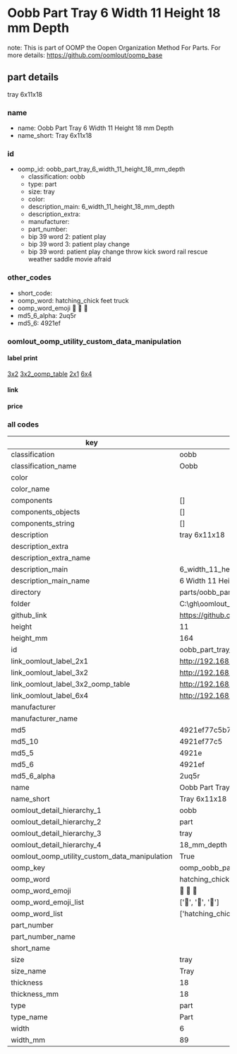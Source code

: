 # Oobb Part Tray 6 Width 11 Height 18 mm Depth  

note: This is part of OOMP the Oopen Organization Method For Parts. For more details: https://github.com/oomlout/oomp_base

##  part details
  



tray 6x11x18



### name
* name: Oobb Part Tray 6 Width 11 Height 18 mm Depth
* name_short: Tray 6x11x18 
### id
* oomp_id: oobb_part_tray_6_width_11_height_18_mm_depth
  * classification: oobb
  * type: part
  * size: tray
  * color: 
  * description_main: 6_width_11_height_18_mm_depth
  * description_extra: 
  * manufacturer: 
  * part_number: 
  * bip 39 word 2: patient play
  * bip 39 word 3: patient play change
  * bip 39 word: patient play change throw kick sword rail rescue weather saddle movie afraid

### other_codes
* short_code: 
* oomp_word: hatching_chick feet truck
* oomp_word_emoji :hatching_chick: :feet: :truck:
* md5_6_alpha: 2uq5r
* md5_6: 4921ef






### oomlout_oomp_utility_custom_data_manipulation
#### label print
[3x2](http://192.168.1.245:1112/?label=oomp%202uq5r)
[3x2_oomp_table](http://192.168.1.108:1112/?label=oomp%202uq5r)
[2x1](http://192.168.1.242:1112/?label=oomp%202uq5r)
[6x4](http://192.168.1.55:1112/?label=oomp%202uq5r)    

#### link

                              

#### price







### all codes 
| key | value |  
| --- | --- |  
| classification | oobb |  
| classification_name | Oobb |  
| color |  |  
| color_name |  |  
| components | [] |  
| components_objects | [] |  
| components_string | [] |  
| description | tray 6x11x18 |  
| description_extra |  |  
| description_extra_name |  |  
| description_main | 6_width_11_height_18_mm_depth |  
| description_main_name | 6 Width 11 Height 18 mm Depth |  
| directory | parts/oobb_part_tray_6_width_11_height_18_mm_depth |  
| folder | C:\gh\oomlout_oobb_version_4_generated_parts\parts\oobb_part_tray_6_width_11_height_18_mm_depth |  
| github_link | https://github.com/oomlout/oomlout_oomp_part_src/tree/main/parts/oobb_part_tray_6_width_11_height_18_mm_depth |  
| height | 11 |  
| height_mm | 164 |  
| id | oobb_part_tray_6_width_11_height_18_mm_depth |  
| link_oomlout_label_2x1 | http://192.168.1.242:1112/?label=oomp%202uq5r |  
| link_oomlout_label_3x2 | http://192.168.1.245:1112/?label=oomp%202uq5r |  
| link_oomlout_label_3x2_oomp_table | http://192.168.1.108:1112/?label=oomp%202uq5r |  
| link_oomlout_label_6x4 | http://192.168.1.55:1112/?label=oomp%202uq5r |  
| manufacturer |  |  
| manufacturer_name |  |  
| md5 | 4921ef77c5b7361f713d1e144c699508 |  
| md5_10 | 4921ef77c5 |  
| md5_5 | 4921e |  
| md5_6 | 4921ef |  
| md5_6_alpha | 2uq5r |  
| name | Oobb Part Tray 6 Width 11 Height 18 mm Depth |  
| name_short | Tray 6x11x18  |  
| oomlout_detail_hierarchy_1 | oobb |  
| oomlout_detail_hierarchy_2 | part |  
| oomlout_detail_hierarchy_3 | tray |  
| oomlout_detail_hierarchy_4 | 18_mm_depth |  
| oomlout_oomp_utility_custom_data_manipulation | True |  
| oomp_key | oomp_oobb_part_tray_6_width_11_height_18_mm_depth |  
| oomp_word | hatching_chick feet truck |  
| oomp_word_emoji | :hatching_chick: :feet: :truck: |  
| oomp_word_emoji_list | [':hatching_chick:', ':feet:', ':truck:'] |  
| oomp_word_list | ['hatching_chick', 'feet', 'truck'] |  
| part_number |  |  
| part_number_name |  |  
| short_name |  |  
| size | tray |  
| size_name | Tray |  
| thickness | 18 |  
| thickness_mm | 18 |  
| type | part |  
| type_name | Part |  
| width | 6 |  
| width_mm | 89 |  
